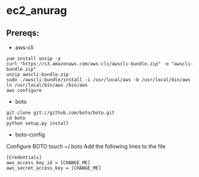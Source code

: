# ec2_anurag
## Prereqs:

* aws-cli

```
yum install unzip -y
curl "https://s3.amazonaws.com/aws-cli/awscli-bundle.zip" -o "awscli-bundle.zip"
unzip awscli-bundle.zip
sudo ./awscli-bundle/install -i /usr/local/aws -b /usr/local/bin/aws
ln /usr/local/bin/aws /bin/aws
aws configure
```

* boto

```
git clone git://github.com/boto/boto.git
cd boto
python setup.py install
```

* boto-config

Configure BOTO
touch ~/.boto
Add the following lines to the file
```
[Credentials]
aws_access_key_id = [CHANGE_ME]
aws_secret_access_key = [CHANGE_ME]
```
